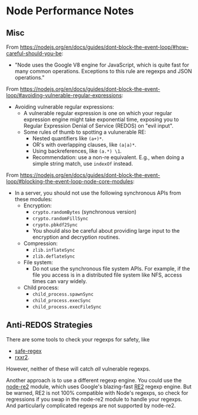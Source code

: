 # Node Performance Notes


## Misc

From https://nodejs.org/en/docs/guides/dont-block-the-event-loop/#how-careful-should-you-be:

- "Node uses the Google V8 engine for JavaScript, which is quite fast for many common operations. Exceptions to this rule are regexps and JSON operations."

From https://nodejs.org/en/docs/guides/dont-block-the-event-loop/#avoiding-vulnerable-regular-expressions:

- Avoiding vulnerable regular expressions:
  + A vulnerable regular expression is one on which your regular expression engine might take exponential time, exposing you to Regular Expression Denial of Service (REDOS) on "evil input".
  + Some rules of thumb to spotting a vulunerable RE:
    * Nested quantifiers like `(a+)*`.
    * OR's with overlapping clauses, like `(a|a)*`.
    * Using backreferences, like `(a.*) \1`.
    * Recommendation: use a non-re equivalent. E.g., when doing a simple string match, use `indexOf` instead.

From https://nodejs.org/en/docs/guides/dont-block-the-event-loop/#blocking-the-event-loop-node-core-modules:

- In a server, you should not use the following synchronous APIs from these modules:
  + Encryption:
    * `crypto.randomBytes` (synchronous version)
    * `crypto.randomFillSync`
    * `crypto.pbkdf2Sync`
    * You should also be careful about providing large input to the encryption and decryption routines.
  + Compression:
    * `zlib.inflateSync`
    * `zlib.deflateSync`
  + File system:
    * Do not use the synchronous file system APIs. For example, if the file you access is in a distributed file system like NFS, access times can vary widely.
  + Child process:
    * `child_process.spawnSync`
    * `child_process.execSync`
    * `child_process.execFileSync`


## Anti-REDOS Strategies

There are some tools to check your regexps for safety, like

- [safe-regex]
- [rxxr2].

However, neither of these will catch _all_ vulnerable regexps.

Another approach is to use a different regexp engine. You could use the [node-re2] module, which uses Google's blazing-fast [RE2] regexp engine. But be warned, RE2 is not 100% compatible with Node's regexps, so check for regressions if you swap in the node-re2 module to handle your regexps. And particularly complicated regexps are not supported by node-re2.


[re2]: https://github.com/google/re2
[node-re2]: https://github.com/uhop/node-re2
[rxxr2]: http://www.cs.bham.ac.uk/~hxt/research/rxxr2/
[safe-regex]: https://github.com/substack/safe-regex
